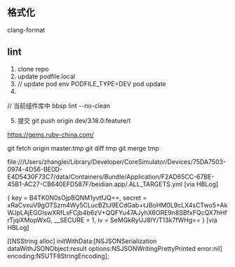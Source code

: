 
## 格式化
clang-format 

## lint
1. clone repo
2. update podfile.local
3. // update pod
env PODFILE_TYPE=DEV pod update
4. 
// 当前组件库中
bbsp lint --no-clean

5. 提交
git push origin dev/3.18.0:feature/t


https://gems.ruby-china.com/


git fetch origin master:tmp
git diff tmp
git merge tmp



file:///Users/zhanglei/Library/Developer/CoreSimulator/Devices/75DA7503-0974-4D56-BE0D-E4D5430F73C7/data/Containers/Bundle/Application/F2AD65CC-67BE-45B1-AC27-CB640EFD587F/beidian.app/.ALL_TARGETS.yml [via HBLog]


{
	key = B4TK0N0sOjpBQNM1yvtfJQ==,
	secret = xRaCvxuV9gOTSzm4Wy5CLucBZtJ9ECdGab+tJBoHM0L9cLX4sCTwo5+AkWJpLAjEGGlswXRfLxFCjb4b6zV+QQFYu47AJyhX6ORE9n8SBfxFQcQX7hHfrTjqiXMopWxG,
	__SECURE = 1,
	iv = SeMGkRyUJ8IY/T13k7fWHg==
} [via HBLog]



[[NSString alloc] initWithData:[NSJSONSerialization dataWithJSONObject:result options:NSJSONWritingPrettyPrinted error:nil] encoding:NSUTF8StringEncoding];